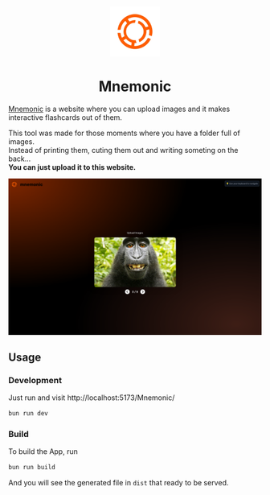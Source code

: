 <p align='center'>
  <img src='./mnemonic/public/logo.png' alt='Mnemonic' height='100'/>
</p>

<h1 align='center'>
Mnemonic</h1>

[Mnemonic](https://paste.photos/) is a website where you can upload images and it makes interactive flashcards out of them.

This tool was made for those moments where you have a folder full of images. \
Instead of printing them, cuting them out and writing someting on the back... \
**You can just upload it to this website.**

![Preview](./mnemonic/public/preview.png)

## Usage

### Development

Just run and visit http://localhost:5173/Mnemonic/

```bash
bun run dev
```

### Build

To build the App, run

```bash
bun run build
```

And you will see the generated file in `dist` that ready to be served.

